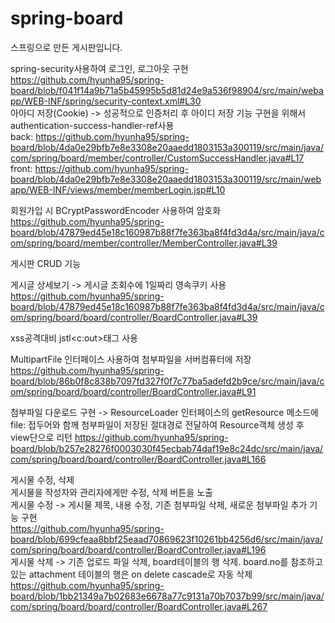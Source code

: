 # spring-board
스프링으로 만든 게시판입니다.

spring-security사용하여 로그인, 로그아웃 구현
https://github.com/hyunha95/spring-board/blob/f041f14a9b71a5b45995b5d81d24e9a536f98904/src/main/webapp/WEB-INF/spring/security-context.xml#L30   
아아디 저장(Cookie) -> 성공적으로 인증처리 후 아이디 저장 기능 구현을 위해서 authentication-success-handler-ref사용   
back: https://github.com/hyunha95/spring-board/blob/4da0e29bfb7e8e3308e20aaedd1803153a300119/src/main/java/com/spring/board/member/controller/CustomSuccessHandler.java#L17
front: https://github.com/hyunha95/spring-board/blob/4da0e29bfb7e8e3308e20aaedd1803153a300119/src/main/webapp/WEB-INF/views/member/memberLogin.jsp#L10   
   
      
      
회원가입 시 BCryptPasswordEncoder 사용하여 암호화
https://github.com/hyunha95/spring-board/blob/47879ed45e18c160987b88f7fe363ba8f4fd3d4a/src/main/java/com/spring/board/member/controller/MemberController.java#L39

게시판 CRUD 기능

게시글 상세보기 -> 게시글 조회수에 1일짜리 영속쿠키 사용
https://github.com/hyunha95/spring-board/blob/47879ed45e18c160987b88f7fe363ba8f4fd3d4a/src/main/java/com/spring/board/board/controller/BoardController.java#L39

xss공격대비 jstl<c:out>태그 사용

MultipartFile 인터페이스 사용하여 첨부파일을 서버컴퓨터에 저장
https://github.com/hyunha95/spring-board/blob/86b0f8c838b7097fd327f0f7c77ba5adefd2b9ce/src/main/java/com/spring/board/board/controller/BoardController.java#L91

첨부파일 다운로드 구현 -> ResourceLoader 인터페이스의 getResource 메소드에 file: 접두어와 함께 첨부파일이 저장된 절대경로 전달하여 Resource객체 생성 후 view단으로 리턴 
https://github.com/hyunha95/spring-board/blob/b257e28276f0003030f45ecbab74daf19e8c24dc/src/main/java/com/spring/board/board/controller/BoardController.java#L166   
   
   
게시물 수정, 삭제   
게시물을 작성자와 관리자에게만 수정, 삭제 버튼을 노출   
게시물 수정 -> 게시물 제목, 내용 수정, 기존 첨부파일 삭제, 새로운 첨부파일 추가 기능 구현   
https://github.com/hyunha95/spring-board/blob/699cfeaa8bbf25eaad70869623f10261bb4256d6/src/main/java/com/spring/board/board/controller/BoardController.java#L196   
게시물 삭제 -> 기존 업로드 파일 삭제, board테이블의 행 삭제. board.no를 참조하고 있는 attachment 테이블의 행은 on delete cascade로 자동 삭제   
https://github.com/hyunha95/spring-board/blob/1bb21349a7b02683e6678a77c9131a70b7037b99/src/main/java/com/spring/board/board/controller/BoardController.java#L267





